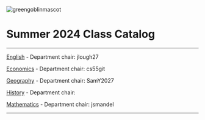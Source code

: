 ![greengoblinmascot](media/gg.jpeg)
# Summer 2024 Class Catalog
---

[English](english.md) - Department chair: jlough27

[Economics](economics.md) - Department chair: cs55git

[Geography](geography.md) - Department chair: SamY2027

[History](history.md) - Department chair: <github username>

[Mathematics](math.md) - Department chair: <github username> jsmandel

---
